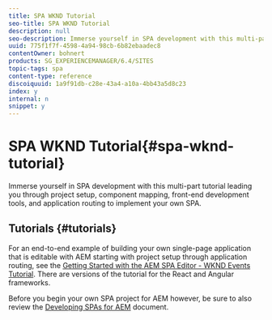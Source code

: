 ```yaml
---
title: SPA WKND Tutorial
seo-title: SPA WKND Tutorial
description: null
seo-description: Immerse yourself in SPA development with this multi-part tutorial leading you through project setup, component mapping, front-end development tools, and application routing to implement your own SPA.
uuid: 775f1f7f-4598-4a94-98cb-6b82ebaadec8
contentOwner: bohnert
products: SG_EXPERIENCEMANAGER/6.4/SITES
topic-tags: spa
content-type: reference
discoiquuid: 1a9f91db-c28e-43a4-a10a-4bb43a5d8c23
index: y
internal: n
snippet: y
---
```


# SPA WKND Tutorial{#spa-wknd-tutorial}

Immerse yourself in SPA development with this multi-part tutorial leading you through project setup, component mapping, front-end development tools, and application routing to implement your own SPA.

## Tutorials {#tutorials}

For an end-to-end example of building your own single-page application that is editable with AEM starting with project setup through application routing, see the [Getting Started with the AEM SPA Editor - WKND Events Tutorial](/content/help/en/experience-manager/kt/sites/using/getting-started-spa-wknd-tutorial-develop). There are versions of the tutorial for the React and Angular frameworks.

Before you begin your own SPA project for AEM however, be sure to also review the [Developing SPAs for AEM](../../developing/using/spa-architecture.md) document.  


